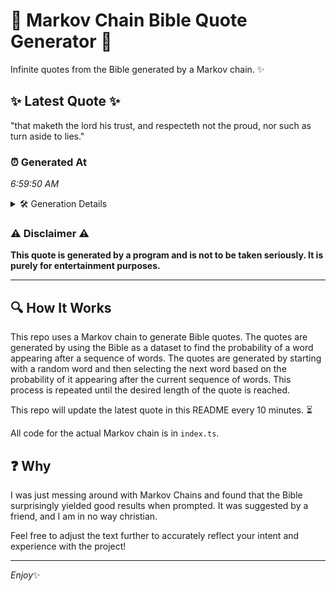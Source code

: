 # 📖 Markov Chain Bible Quote Generator 📖

Infinite quotes from the Bible generated by a Markov chain. ✨

## ✨ Latest Quote ✨
"that maketh the lord his trust, and respecteth not the proud, nor such as turn aside to lies."

### ⏰ Generated At
*6:59:50 AM*

<details>
    <summary>🛠️ Generation Details</summary>
    <p>
        <strong>🌱 Seed:</strong> that<br>
        <strong>🔄 Iterations:</strong> 17<br>
        <strong>📜 Context History:</strong><br>[ that ]: maketh<br>[ that, maketh ]: the<br>[ that, maketh, the ]: lord<br>[ that, maketh, the, lord ]: his<br>[ that, maketh, the, lord, his ]: trust,<br>[ that, maketh, the, lord, his, trust, ]: and<br>[ maketh, the, lord, his, trust,, and ]: respecteth<br>[ the, lord, his, trust,, and, respecteth ]: not<br>[ lord, his, trust,, and, respecteth, not ]: the<br>[ his, trust,, and, respecteth, not, the ]: proud,<br>[ trust,, and, respecteth, not, the, proud, ]: nor<br>[ and, respecteth, not, the, proud,, nor ]: such<br>[ respecteth, not, the, proud,, nor, such ]: as<br>[ not, the, proud,, nor, such, as ]: turn<br>[ the, proud,, nor, such, as, turn ]: aside<br>[ proud,, nor, such, as, turn, aside ]: to<br>[ nor, such, as, turn, aside, to ]: lies.<br>
    </p>
</details>

### ⚠️ Disclaimer ⚠️
**This quote is generated by a program and is not to be taken seriously. It is purely for entertainment purposes.**

---

## 🔍 How It Works

This repo uses a Markov chain to generate Bible quotes. The quotes are generated by using the Bible as a dataset to find the probability of a word appearing after a sequence of words. The quotes are generated by starting with a random word and then selecting the next word based on the probability of it appearing after the current sequence of words. This process is repeated until the desired length of the quote is reached.

This repo will update the latest quote in this README every 10 minutes. ⏳

All code for the actual Markov chain is in `index.ts`.

## ❓ Why

I was just messing around with Markov Chains and found that the Bible surprisingly yielded good results when prompted. 
It was suggested by a friend, and I am in no way christian.

Feel free to adjust the text further to accurately reflect your intent and experience with the project!

---

*Enjoy*✨
